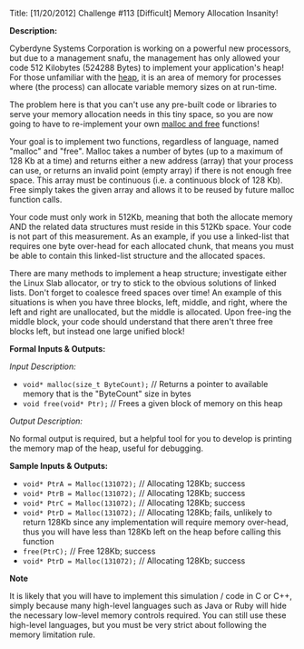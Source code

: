 Title: [11/20/2012] Challenge #113 [Difficult] Memory Allocation Insanity!

**Description:**

Cyberdyne Systems Corporation is working on a powerful new processors, but due to a management snafu, the management has only allowed your code 512 Kilobytes (524288 Bytes) to implement your application's heap! For those unfamiliar with the [heap](http://en.wikipedia.org/wiki/Dynamic_memory_allocation#Dynamic_memory_allocation), it is an area of memory for processes where (the process) can allocate variable memory sizes on at run-time.

The problem here is that you can't use any pre-built code or libraries to serve your memory allocation needs in this tiny space, so you are now going to have to re-implement your own [malloc and free](http://en.wikipedia.org/wiki/C_dynamic_memory_allocation) functions!

Your goal is to implement two functions, regardless of language, named "malloc" and "free". Malloc takes a number of bytes (up to a maximum of 128 Kb at a time) and returns either a new address (array) that your process can use, or returns an invalid point (empty array) if there is not enough free space. This array must be continuous (i.e. a continuous block of 128 Kb). Free simply takes the given array and allows it to be reused by future malloc function calls.

Your code must only work in 512Kb, meaning that both the allocate memory AND the related data structures must reside in this 512Kb space. Your code is not part of this measurement. As an example, if you use a linked-list that requires one byte over-head for each allocated chunk, that means you must be able to contain this linked-list structure and the allocated spaces.

There are many methods to implement a heap structure; investigate either the Linux Slab allocator, or try to stick to the obvious solutions of linked lists. Don't forget to coalesce freed spaces over time! An example of this situations is when you have three blocks, left, middle, and right, where the left and right are unallocated, but the middle is allocated. Upon free-ing the middle block, your code should understand that there aren't three free blocks left, but instead one large unified block!

**Formal Inputs & Outputs:**

*Input Description:*

* `void* malloc(size_t ByteCount);` // Returns a pointer to available memory that is the "ByteCount" size in bytes
* `void free(void* Ptr);` // Frees a given block of memory on this heap

*Output Description:*

No formal output is required, but a helpful tool for you to develop is printing the memory map of the heap, useful for debugging.

**Sample Inputs & Outputs:**

* `void* PtrA = Malloc(131072);` // Allocating 128Kb; success
* `void* PtrB = Malloc(131072);` // Allocating 128Kb; success
* `void* PtrC = Malloc(131072);` // Allocating 128Kb; success
* `void* PtrD = Malloc(131072);` // Allocating 128Kb; fails, unlikely to return 128Kb since any implementation will require memory over-head, thus you will have less than 128Kb left on the heap before calling this function
* `free(PtrC);` // Free 128Kb; success
* `void* PtrD = Malloc(131072);` // Allocating 128Kb; success

**Note**

It is likely that you will have to implement this simulation / code in C or C++, simply because many high-level languages such as Java or Ruby will hide the necessary low-level memory controls required. You can still use these high-level languages, but you must be very strict about following the memory limitation rule.